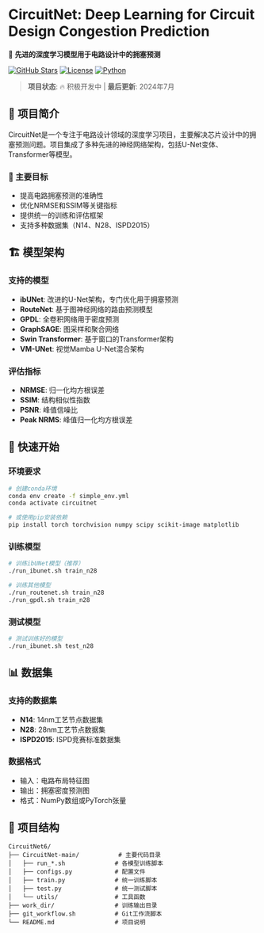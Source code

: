 # CircuitNet: Deep Learning for Circuit Design Congestion Prediction

🚀 **先进的深度学习模型用于电路设计中的拥塞预测**

[![GitHub Stars](https://img.shields.io/github/stars/hayaseyuukaa/CircuitNet-ML)](https://github.com/hayaseyuukaa/CircuitNet-ML)
[![License](https://img.shields.io/badge/license-MIT-blue.svg)](LICENSE)
[![Python](https://img.shields.io/badge/python-3.8+-blue.svg)](https://python.org)

> **项目状态**: 🔥 积极开发中 | **最后更新**: 2024年7月

## 📖 项目简介

CircuitNet是一个专注于电路设计领域的深度学习项目，主要解决芯片设计中的拥塞预测问题。项目集成了多种先进的神经网络架构，包括U-Net变体、Transformer等模型。

### 🎯 主要目标
- 提高电路拥塞预测的准确性
- 优化NRMSE和SSIM等关键指标
- 提供统一的训练和评估框架
- 支持多种数据集（N14、N28、ISPD2015）

## 🏗️ 模型架构

### 支持的模型
- **ibUNet**: 改进的U-Net架构，专门优化用于拥塞预测
- **RouteNet**: 基于图神经网络的路由预测模型
- **GPDL**: 全卷积网络用于密度预测
- **GraphSAGE**: 图采样和聚合网络
- **Swin Transformer**: 基于窗口的Transformer架构
- **VM-UNet**: 视觉Mamba U-Net混合架构

### 评估指标
- **NRMSE**: 归一化均方根误差
- **SSIM**: 结构相似性指数
- **PSNR**: 峰值信噪比
- **Peak NRMS**: 峰值归一化均方根误差

## 🚀 快速开始

### 环境要求
```bash
# 创建conda环境
conda env create -f simple_env.yml
conda activate circuitnet

# 或使用pip安装依赖
pip install torch torchvision numpy scipy scikit-image matplotlib
```

### 训练模型
```bash
# 训练ibUNet模型（推荐）
./run_ibunet.sh train_n28

# 训练其他模型
./run_routenet.sh train_n28
./run_gpdl.sh train_n28
```

### 测试模型
```bash
# 测试训练好的模型
./run_ibunet.sh test_n28
```

## 📊 数据集

### 支持的数据集
- **N14**: 14nm工艺节点数据集
- **N28**: 28nm工艺节点数据集
- **ISPD2015**: ISPD竞赛标准数据集

### 数据格式
- 输入：电路布局特征图
- 输出：拥塞密度预测图
- 格式：NumPy数组或PyTorch张量

## 🔧 项目结构

```
CircuitNet6/
├── CircuitNet-main/           # 主要代码目录
│   ├── run_*.sh              # 各模型训练脚本
│   ├── configs.py            # 配置文件
│   ├── train.py              # 统一训练脚本
│   ├── test.py               # 统一测试脚本
│   └── utils/                # 工具函数
├── work_dir/                 # 训练输出目录
├── git_workflow.sh           # Git工作流脚本
└── README.md                 # 项目说明
```

